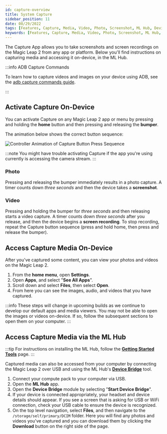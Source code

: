 ```yaml
---
id: capture-overview
title: System Capture
sidebar_position: 11
date: 08/29/2022
tags: [Features, Capture, Media, Video, Photo, Screenshot, ML Hub, Device Bridge, ADB]
keywords: [Features, Capture, Media, Video, Photo, Screenshot, ML Hub, Device Bridge, ADB]
---
```


The Capture App allows you to take screenshots and screen recordings on the Magic Leap 2 from any app or platform. Below you'll find instructions on capturing media and accessing it on-device, in the ML Hub.

:::info ADB Capture Commands

To learn how to capture videos and images on your device using ADB, see the [adb capture commands guide](/docs/guides/developer-tools/android-debug-bridge/android-capture-commands.md).

:::

## Activate Capture On-Device

You can activate Capture on any Magic Leap 2 app or menu by pressing and holding the **home** button and then pressing and releasing the **bumper**.

The animation below shows the correct button sequence:

![Controller Animation of Capture Button Press Sequence](/img/features/capture-controller.gif)

:::note
You might have trouble activating Capture if the app you're using currently is accessing the camera stream.
:::

### Photo

Pressing and releasing the bumper immediately results in a photo capture. A timer counts down *three seconds* and then the device takes a **screenshot**.

### Video

Pressing and holding the bumper for *three seconds* and then releasing starts a video capture. A timer counts down *three seconds* after you release, and then the device begins a **screen recording**. To stop recording, repeat the Capture button sequence (press and hold home, then press and release the bumper).

## Access Capture Media On-Device

After you've captured some content, you can view your photos and videos on the Magic Leap 2.

1. From the **home menu**, open **Settings**.
2. Open **Apps**, and select "**See All Apps**".
3. Scroll down and select **Files**, then select **Open**.
4. From here you can see the images, audio, and videos that you have captured.

:::info
These steps will change in upcoming builds as we continue to develop our default apps and media viewers. You may not be able to open the images or videos on-device. If so, follow the subsequent sections to open them on your computer.
:::

## Access Capture Media via the ML Hub

:::tip
For instructions on installing the ML Hub, follow the [**Getting Started Tools**](/docs/guides/getting-started/install-the-tools.md) page.
:::

Captured media can also be accessed from your computer by connecting the Magic Leap 2 over USB and using the ML Hub's [**Device Bridge**](/docs/guides/developer-tools/ml-hub/ml-hub-device-bridge.md) tool.

1. Connect your compute pack to your computer via USB.
2. Open the **ML Hub** app.
3. Open the **Device Bridge** module by selecting "**Start Device Bridge**".
4. If your device is connected appropriately, your headset and device details should appear. If you see a screen that is asking for USB or WiFi connection, check your USB cable to ensure the device is recognized.
5. On the top level navigation, select **Files**, and then navigate to the `/storage/self/primary/DCIM` folder. Here you will find any photos and videos you've captured and you can download them by clicking the **Download** button on the right side of the page.
